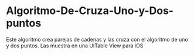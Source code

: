 # Algoritmo-De-Cruza-Uno-y-Dos-puntos
Este algoritmo crea parejas de cadenas y las cruza con el algoritmo de uno y dos puntos. Las muestra en una UITable View para iOS

